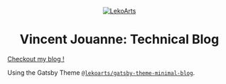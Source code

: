 <p align="center">
  <a href="https://github.com/VincentJouanne">
    <img alt="LekoArts" src="https://avatars.githubusercontent.com/u/31416665?v=4" />
  </a>
</p>
<h1 align="center">
  Vincent Jouanne: Technical Blog
</h1>

[Checkout my blog !](https://vincentjouanne.com/)

Using the Gatsby Theme [`@lekoarts/gatsby-theme-minimal-blog`](https://github.com/LekoArts/gatsby-themes/tree/master/themes/gatsby-theme-minimal-blog).
